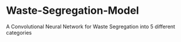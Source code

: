 # Waste-Segregation-Model
A Convolutional Neural Network for Waste Segregation into 5 different categories
